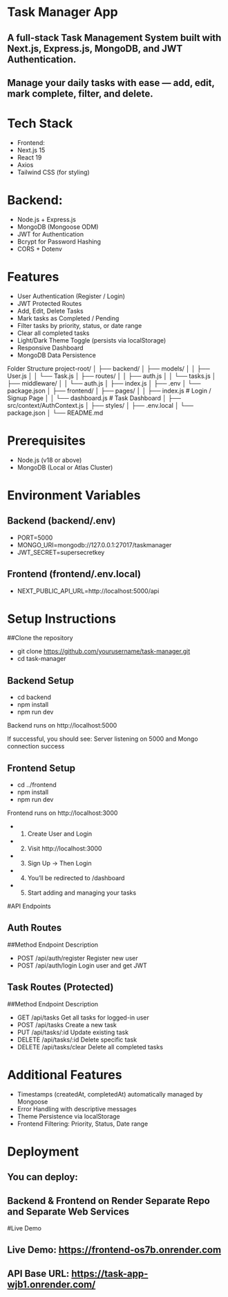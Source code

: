 # Task Manager App

## A full-stack Task Management System built with Next.js, Express.js, MongoDB, and JWT Authentication.
## Manage your daily tasks with ease — add, edit, mark complete, filter, and delete.

# Tech Stack

- 	Frontend:
- Next.js 15
- React 19
- Axios
- Tailwind CSS (for styling)

# Backend:

- Node.js + Express.js
- MongoDB (Mongoose ODM)
- JWT for Authentication
- Bcrypt for Password Hashing
- CORS + Dotenv

# Features

- User Authentication (Register / Login)
- JWT Protected Routes
- Add, Edit, Delete Tasks
- Mark tasks as Completed / Pending
- Filter tasks by priority, status, or date range
- Clear all completed tasks
- Light/Dark Theme Toggle (persists via localStorage)
- Responsive Dashboard
- MongoDB Data Persistence

Folder Structure
project-root/
│
├── backend/
│   ├── models/
│   │   ├── User.js
│   │   └── Task.js
│   ├── routes/
│   │   ├── auth.js
│   │   └── tasks.js
│   ├── middleware/
│   │   └── auth.js
│   ├── index.js
│   ├── .env
│   └── package.json
│
├── frontend/
│   ├── pages/
│   │   ├── index.js        # Login / Signup Page
│   │   └── dashboard.js    # Task Dashboard
│   ├── src/context/AuthContext.js
│   ├── styles/
│   ├── .env.local
│   └── package.json
│
└── README.md

# Prerequisites

- Node.js (v18 or above)
- MongoDB (Local or Atlas Cluster)

# Environment Variables
## Backend (backend/.env)
  - PORT=5000
  - MONGO_URI=mongodb://127.0.0.1:27017/taskmanager
  - JWT_SECRET=supersecretkey

## Frontend (frontend/.env.local)
  - NEXT_PUBLIC_API_URL=http://localhost:5000/api

# Setup Instructions
##Clone the repository
- git clone https://github.com/yourusername/task-manager.git
- cd task-manager

## Backend Setup
- cd backend
- npm install
- npm run dev


Backend runs on http://localhost:5000

If successful, you should see:
Server listening on 5000 and Mongo connection success

## Frontend Setup
- cd ../frontend
- npm install
- npm run dev


Frontend runs on http://localhost:3000

- 1.	Create User and Login
- 2.	Visit http://localhost:3000
- 3.	Sign Up → Then Login
- 4.	You’ll be redirected to /dashboard
- 5.	Start adding and managing your tasks 

 #API Endpoints
## Auth Routes
##Method	Endpoint	Description
- POST	/api/auth/register	Register new user
- POST	/api/auth/login	Login user and get JWT

## Task Routes (Protected)
##Method	Endpoint	Description
- GET	/api/tasks	Get all tasks for logged-in user
- POST	/api/tasks	Create a new task
- PUT	/api/tasks/:id	Update existing task
- DELETE	/api/tasks/:id	Delete specific task
- DELETE	/api/tasks/clear	Delete all completed tasks
 
# Additional Features

- Timestamps (createdAt, completedAt) automatically managed by Mongoose
- Error Handling with descriptive messages
- Theme Persistence via localStorage
- Frontend Filtering: Priority, Status, Date range

# Deployment

## You can deploy:

## Backend & Frontend on Render Separate Repo and Separate Web Services 


 #Live Demo

## Live Demo: https://frontend-os7b.onrender.com

## API Base URL: https://task-app-wjb1.onrender.com/
